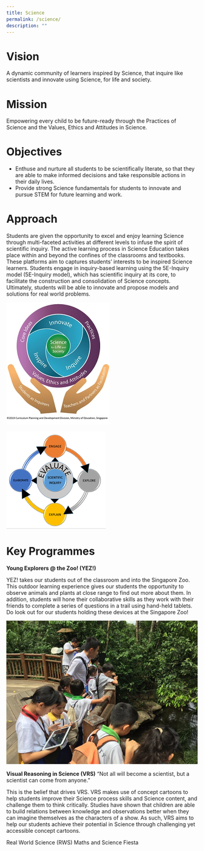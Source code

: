 ```yaml
---
title: Science
permalink: /science/
description: ""
---
```

# Vision
A dynamic community of learners inspired by Science, that inquire like scientists and innovate using Science, for life and society.

# Mission
Empowering every child to be future-ready through the Practices of Science and the Values, Ethics and Attitudes in Science.

# Objectives
* Enthuse and nurture all students to be scientifically literate, so that they are able to make informed decisions and take responsible actions in their daily lives.
* Provide strong Science fundamentals for students to innovate and pursue STEM for future learning and work.

# Approach
Students are given the opportunity to excel and enjoy learning Science through multi-faceted activities at different levels to infuse the spirit of scientific inquiry. The active learning process in Science Education takes place within and beyond the confines of the classrooms and textbooks. These platforms aim to captures students’ interests to be inspired Science learners. Students engage in inquiry-based learning using the 5E-Inquiry model (5E-Inquiry model), which has scientific inquiry at its core, to facilitate the construction and consolidation of Science concepts. Ultimately, students will be able to innovate and propose models and solutions for real world problems.

![](/images/Science/Picture2.png)

![](/images/Science/Picture3.png)

# Key Programmes
**Young Explorers @ the Zoo! (YEZ!)**

YEZ! takes our students out of the classroom and into the Singapore Zoo. This outdoor learning experience gives our students the opportunity to observe animals and plants at close range to find out more about them. In addition, students will hone their collaborative skills as they work with their friends to complete a series of questions in a trail using hand-held tablets. Do look out for our students holding these devices at the Singapore Zoo!

![](/images/Science/YEZ.jpg)

**Visual Reasoning in Science (VRS)**
“Not all will become a scientist, but a scientist can come from anyone.”

This is the belief that drives VRS. VRS makes use of concept cartoons to help students improve their Science process skills and Science content, and challenge them to think critically. Studies have shown that children are able to build relations between knowledge and observations better when they can imagine themselves as the characters of a show. As such, VRS aims to help our students achieve their potential in Science through challenging yet accessible concept cartoons.




Real World Science (RWS)
Maths and Science Fiesta